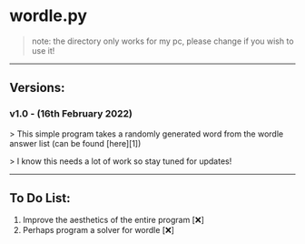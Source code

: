 # wordle.py
> note: the directory only works for my pc, please change if you wish to use it!

---
<h2><b>Versions:</b></h2>
<h3><b>v1.0 - (16th February 2022)</b></h3>
<p>>  This simple program takes a randomly generated word from the wordle answer list (can be found [here][1])</p>
<p>> I know this needs a lot of work so stay tuned for updates!</p>

---
<h2><b>To Do List:</b></h2>
<ol>
<li>Improve the aesthetics of the entire program [❌]</li>
<li>Perhaps program a solver for wordle [❌]</li>
</ol>

[1]: https://www.nytimes.com/games/wordle/main.7785bdf7.js
